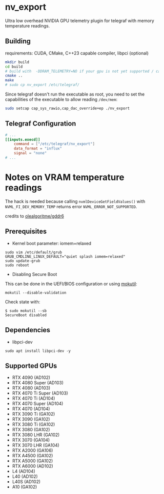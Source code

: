 # nv_export

Ultra low overhead NVIDIA GPU telemetry plugin for telegraf with memory temperature readings.

## Building
requirements: CUDA, CMake, C++23 capable compiler, libpci (optional)
```sh
mkdir build
cd build
# build with  -DDRAM_TELEMETRY=NO if your gpu is not yet supported / can't run as root
cmake ..
make
# sudo cp nv_export /etc/telegraf/
```

Since telegraf doesn't run the executable as root, you need to set the capabilities of the executable to allow reading `/dev/mem`:
```sh
sudo setcap cap_sys_rawio,cap_dac_override+ep ./nv_export
```

## Telegraf Configuration
```toml
# ...
[[inputs.execd]]
    command = ["/etc/telegraf/nv_export"]
    data_format = "influx"
    signal = "none"
# ...
```

# Notes on VRAM temperature readings

The hack is needed because calling `nvmlDeviceGetFieldValues()` with `NVML_FI_DEV_MEMORY_TEMP` returns error `NVML_ERROR_NOT_SUPPORTED`.

credits to [olealgoritme/gddr6](https://github.com/olealgoritme/gddr6)

## Prerequisites

- Kernel boot parameter: iomem=relaxed
```
sudo vim /etc/default/grub
GRUB_CMDLINE_LINUX_DEFAULT="quiet splash iomem=relaxed"
sudo update-grub
sudo reboot
```

- Disabling Secure Boot

This can be done in the UEFI/BIOS configuration or using [mokutil](https://wiki.debian.org/SecureBoot#Disabling.2Fre-enabling_Secure_Boot):

```
mokutil --disable-validation
```

Check state with:
```
$ sudo mokutil --sb
SecureBoot disabled
```

## Dependencies
- libpci-dev
```
sudo apt install libpci-dev -y
```

## Supported GPUs
- RTX 4090 (AD102)
- RTX 4080 Super (AD103)
- RTX 4080 (AD103)
- RTX 4070 Ti Super (AD103)
- RTX 4070 Ti (AD104)
- RTX 4070 Super (AD104)
- RTX 4070 (AD104)
- RTX 3090 Ti (GA102)
- RTX 3090 (GA102)
- RTX 3080 Ti (GA102)
- RTX 3080 (GA102)
- RTX 3080 LHR (GA102)
- RTX 3070 (GA104)
- RTX 3070 LHR (GA104)
- RTX A2000 (GA106)
- RTX A4500 (GA102)
- RTX A5000 (GA102)
- RTX A6000 (AD102)
- L4 (AD104)
- L40 (AD102)
- L40S (AD102)
- A10 (GA102)
